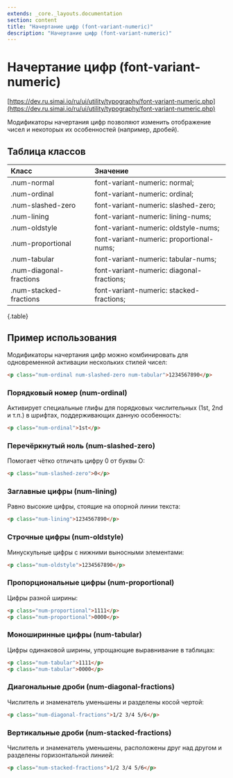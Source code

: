 ```yaml
---
extends: _core._layouts.documentation
section: content
title: "Начертание цифр (font-variant-numeric)"
description: "Начертание цифр (font-variant-numeric)"
---
```


# Начертание цифр (font-variant-numeric)

[https://dev.ru.simai.io/ru/ui/utility/typography/font-variant-numeric.php](https://dev.ru.simai.io/ru/ui/utility/typography/font-variant-numeric.php)

Модификаторы начертания цифр позволяют изменить отображение чисел и некоторых их особенностей (например, дробей).

## Таблица классов

| Класс                   | Значение              |
|:------------------------|:------------------------------------------|
| .num-normal             | font-variant-numeric: normal;             |
| .num-ordinal            | font-variant-numeric: ordinal;            |
| .num-slashed-zero       | font-variant-numeric: slashed-zero;       |
| .num-lining             | font-variant-numeric: lining-nums;        |
| .num-oldstyle           | font-variant-numeric: oldstyle-nums;      |
| .num-proportional       | font-variant-numeric: proportional-nums;  |
| .num-tabular            | font-variant-numeric: tabular-nums;       |
| .num-diagonal-fractions | font-variant-numeric: diagonal-fractions; |
| .num-stacked-fractions  | font-variant-numeric: stacked-fractions;  |
{.table}

## Пример использования

Модификаторы начертания цифр можно комбинировать для одновременной активации нескольких стилей чисел:

```html
<p class="num-ordinal num-slashed-zero num-tabular">1234567890</p>
```

### **Порядковый номер (num-ordinal)**  
Активирует специальные глифы для порядковых числительных (1st, 2nd и т.п.) в шрифтах, поддерживающих данную особенность:

```html
<p class="num-ordinal">1st</p>
```

### **Перечёркнутый ноль (num-slashed-zero)**  
Помогает чётко отличать цифру 0 от буквы O:

```html
<p class="num-slashed-zero">0</p>
```

### **Заглавные цифры (num-lining)**  
Равно высокие цифры, стоящие на опорной линии текста:

```html
<p class="num-lining">1234567890</p>
```

### **Строчные цифры (num-oldstyle)**  
Минускульные цифры с нижними выносными элементами:

```html
<p class="num-oldstyle">1234567890</p>
```

### **Пропорциональные цифры (num-proportional)**  
Цифры разной ширины:

```html
<p class="num-proportional">1111</p>
<p class="num-proportional">0000</p>
```

### **Моноширинные цифры (num-tabular)**  
Цифры одинаковой ширины, упрощающие выравнивание в таблицах:

```html
<p class="num-tabular">1111</p>
<p class="num-tabular">0000</p>
```

### **Диагональные дроби (num-diagonal-fractions)**  
Числитель и знаменатель уменьшены и разделены косой чертой:

```html
<p class="num-diagonal-fractions">1/2 3/4 5/6</p>
```

### **Вертикальные дроби (num-stacked-fractions)**  
Числитель и знаменатель уменьшены, расположены друг над другом и разделены горизонтальной линией:

```html
<p class="num-stacked-fractions">1/2 3/4 5/6</p>
```

